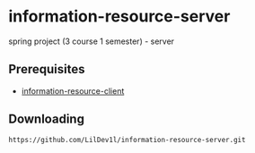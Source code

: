 # information-resource-server
spring project (3 course 1 semester) - server

## Prerequisites

- [information-resource-client](https://github.com/LilDev1l/information-resource-client)

## Downloading

```
https://github.com/LilDev1l/information-resource-server.git
```
